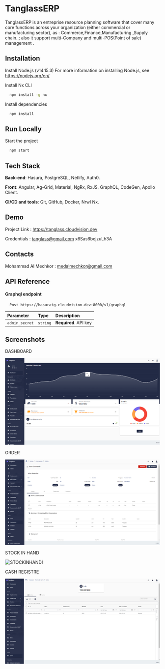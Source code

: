 
# TanglassERP 

TanglassERP is an entreprise resource planning software that  cover many core functions across your organization (either commercial or manufacturing sector), 
 as :
Commerce,Finance,Manufacturing ,Supply chain..; also it support multi-Company and multi-POS(Point of sale) management .
## Installation
 
Install Node.js (v14.15.3) For more information on installing Node.js, see   https://nodejs.org/en/

Install Nx CLI

```bash
  npm install -g nx
```

Install dependencies

```bash
  npm install
```

    
## Run Locally

Start the project

```bash
  npm start
```


## Tech Stack


**Back-end**: Hasura, PostgreSQL, Netlify, Auth0.

**Front**: Angular, Ag-Grid, Material, NgRx, RxJS, GraphQL, CodeGen, Apollo Client.

**CI/CD and tools**: Git, GitHub, Docker, Nrwl Nx.
## Demo

Project Link     : https://tanglass.cloudvision.dev

Credentials :  tanglass@gmail.com   x6Sas6bejzuLh3A 


## Contacts
Mohammad Al Mechkor    : medalmechkor@gmail.com


## API Reference

#### Graphql endpoint 

```http
  Post https://hasuratg.cloudvision.dev:8000/v1/graphql
```

| Parameter | Type     | Description                |
| :-------- | :------- | :------------------------- |
| `admin_secret` | `string` | **Required**.  API key |


## Screenshots 
DASHBOARD

![DASHBOARD!](screenshots/dashboard.PNG)

ORDER

![ORDER!](screenshots/order.PNG)

STOCK IN HAND

![STOCKINHAND!](screenshots/stockInHand-glass-catégorie.PNG)

CASH REGISTRE

![CASH-REGISTRE!](screenshots/cash-registre.PNG)



